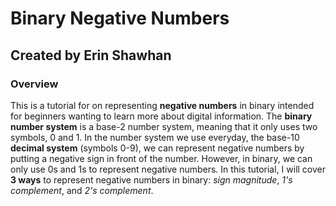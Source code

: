 # Binary Negative Numbers
## Created by Erin Shawhan
### Overview
This is a tutorial for on representing **negative numbers** in binary intended for beginners wanting to learn more about digital information. The **binary number system** is a base-2 number system, meaning that it only uses two symbols, 0 and 1. In the number system we use everyday, the base-10 **decimal system** (symbols 0-9), we can represent negative numbers by putting a negative sign in front of the number. However, in binary, we can only use 0s and 1s to represent negative numbers. In this tutorial, I will cover **3 ways** to represent negative numbers in binary: *sign magnitude*, *1's complement*, and *2's complement*.

